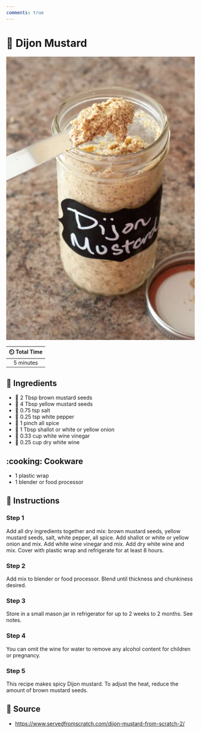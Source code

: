 ```yaml
---
comments: true
---
```

# :hotdog: Dijon Mustard

![Dijon Mustard](../assets/images/dijon-mustard.jpg)

| :timer_clock: Total Time |
|:-----------------------: |
| 5 minutes |

## :salt: Ingredients

- :hotdog: 2 Tbsp brown mustard seeds
- :hotdog: 4 Tbsp yellow mustard seeds
- :salt: 0.75 tsp salt
- :salt: 0.25 tsp white pepper
- :salt: 1 pinch all spice
- :onion: 1 Tbsp shallot or white or yellow onion
- :sake: 0.33 cup white wine vinegar
- :wine_glass: 0.25 cup dry white wine

## :cooking: Cookware

- 1 plastic wrap
- 1 blender or food processor

## :pencil: Instructions

### Step 1

Add all dry ingredients together and mix: brown mustard seeds, yellow mustard seeds, salt, white pepper, all spice. Add
shallot or white or yellow onion and mix. Add white wine vinegar and mix. Add dry white wine and mix. Cover with plastic
wrap and refrigerate for at least 8 hours.

### Step 2

Add mix to blender or food processor. Blend until thickness and chunkiness desired.

### Step 3

Store in a small mason jar in refrigerator for up to 2 weeks to 2 months. See notes.

### Step 4

You can omit the wine for water to remove any alcohol content for children or pregnancy.

### Step 5

This recipe makes spicy Dijon mustard. To adjust the heat, reduce the amount of brown mustard seeds.

## :link: Source

- <https://www.servedfromscratch.com/dijon-mustard-from-scratch-2/>

